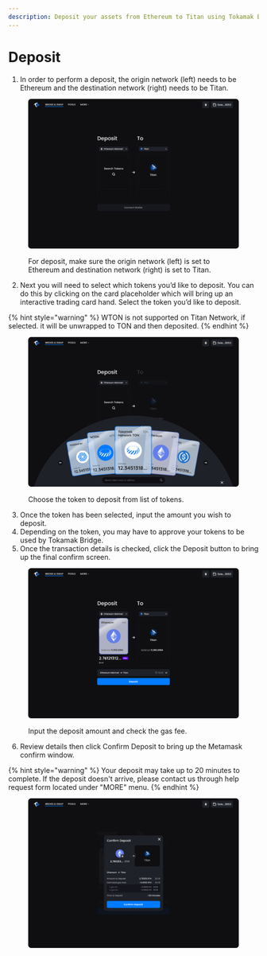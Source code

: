 ```yaml
---
description: Deposit your assets from Ethereum to Titan using Tokamak Bridge.
---
```


# Deposit

1. In order to perform a deposit, the origin network (left) needs to be Ethereum and the destination network (right) needs to be Titan.&#x20;

<figure><img src="../../../.gitbook/assets/7.png" alt=""><figcaption><p>For deposit, make sure the origin network (left) is set to Ethereum and destination network (right) is set to Titan.</p></figcaption></figure>



2. Next you will need to select which tokens you’d like to deposit. You can do this by clicking on the card placeholder which will bring up an interactive trading card hand. Select the token you’d like to deposit.&#x20;

{% hint style="warning" %}
WTON is not supported on Titan Network, if selected. it will be unwrapped to TON and then deposited.
{% endhint %}

<figure><img src="../../../.gitbook/assets/8.png" alt=""><figcaption><p>Choose the token to deposit from list of tokens.</p></figcaption></figure>



3. Once the token has been selected, input the amount you wish to deposit.&#x20;
4. Depending on the token, you may have to approve your tokens to be used by Tokamak Bridge.&#x20;
5. Once the transaction details is checked, click the Deposit button to bring up the final confirm screen.&#x20;

<figure><img src="../../../.gitbook/assets/9.png" alt=""><figcaption><p>Input the deposit amount and check the gas fee.</p></figcaption></figure>



6. Review details then click Confirm Deposit to bring up the Metamask confirm window. &#x20;

{% hint style="warning" %}
Your deposit may take up to 20 minutes to complete. If the deposit doesn't arrive, please contact us through help request form located under "MORE" menu. &#x20;
{% endhint %}

<figure><img src="../../../.gitbook/assets/image (198).png" alt=""><figcaption></figcaption></figure>
